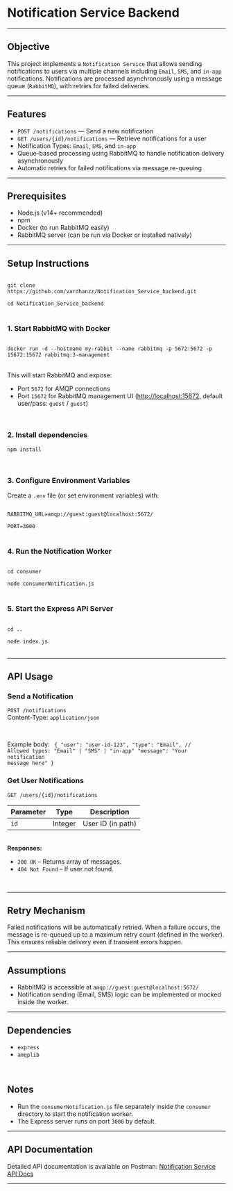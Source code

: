 <h1>Notification Service Backend</h1>

<hr>

<h2>Objective</h2>

This project implements a <code>Notification Service</code> that allows sending notifications to users via multiple channels including <code>Email</code>, <code>SMS</code>, and <code>in-app</code> notifications. Notifications are processed asynchronously using a message queue (<code>RabbitMQ</code>), with retries for failed deliveries.

<hr>

<h2>Features</h2>

<ul>
  <li><code>POST /notifications</code> — Send a new notification</li>
  <li><code>GET /users/{id}/notifications</code> — Retrieve notifications for a user</li>
  <li>Notification Types: <code>Email</code>, <code>SMS</code>, and <code>in-app</code></li>
  <li>Queue-based processing using RabbitMQ to handle notification delivery asynchronously</li>
  <li>Automatic retries for failed notifications via message re-queuing</li>
</ul>

<hr>

<h2>Prerequisites</h2>

<ul>
  <li>Node.js (v14+ recommended)</li>
  <li>npm</li>
  <li>Docker (to run RabbitMQ easily)</li>
  <li>RabbitMQ server (can be run via Docker or installed natively)</li>
</ul>

<hr>

<h2>Setup Instructions</h2>

<code>
git clone https://github.com/vardhanzz/Notification_Service_backend.git<br>
cd Notification_Service_backend
</code>

<br>

<h3>1. Start RabbitMQ with Docker</h3>

<code>
docker run -d --hostname my-rabbit --name rabbitmq -p 5672:5672 -p 15672:15672 rabbitmq:3-management
</code>

<br>

This will start RabbitMQ and expose:  
<ul>
  <li>Port <code>5672</code> for AMQP connections</li>
  <li>Port <code>15672</code> for RabbitMQ management UI (<a href="http://localhost:15672" target="_blank">http://localhost:15672</a>, default user/pass: <code>guest</code> / <code>guest</code>)</li>
</ul>

<br>

<h3>2. Install dependencies</h3>

<code>npm install</code>

<br>

<h3>3. Configure Environment Variables</h3>

Create a <code>.env</code> file (or set environment variables) with:

<code>
RABBITMQ_URL=amqp://guest:guest@localhost:5672/<br>
PORT=3000
</code>

<br>

<h3>4. Run the Notification Worker</h3>

<code>
cd consumer<br>
node consumerNotification.js
</code>

<br>

<h3>5. Start the Express API Server</h3>

<code>
cd ..<br>
node index.js
</code>

<br>

<hr>

<h2>API Usage</h2>

<h3>Send a Notification</h3>

<code>POST /notifications</code>  
Content-Type: <code>application/json</code>

<br>

Example body:
<code>
{
  "user": "user-id-123",
  "type": "Email",        // Allowed types: "Email" | "SMS" | "in-app"
  "message": "Your notification message here"
}
</code>
<br>
<h3>Get User Notifications</h3>
<code>GET /users/{id}/notifications</code>

<table> <thead> <tr> <th>Parameter</th> <th>Type</th> <th>Description</th> </tr> </thead> <tbody> <tr> <td><code>id</code></td> <td>Integer</td> <td>User ID (in path)</td> </tr> </tbody> </table> <br>
<strong>Responses:</strong>

<ul> <li><code>200 OK</code> – Returns array of messages.</li> <li><code>404 Not Found</code> – If user not found.</li> </ul> <br> <hr> <h2>Retry Mechanism</h2>
Failed notifications will be automatically retried. When a failure occurs, the message is re-queued up to a maximum retry count (defined in the worker). This ensures reliable delivery even if transient errors happen.

<hr> <h2>Assumptions</h2> <ul> <li>RabbitMQ is accessible at <code>amqp://guest:guest@localhost:5672/</code></li> <li>Notification sending (Email, SMS) logic can be implemented or mocked inside the worker.</li> </ul> <hr> <h2>Dependencies</h2> <ul> <li><code>express</code></li> <li><code>amqplib</code></li> </ul> <br> <h2>Notes</h2> <ul> <li>Run the <code>consumerNotification.js</code> file separately inside the <code>consumer</code> directory to start the notification worker.</li> <li>The Express server runs on port <code>3000</code> by default.</li> </ul> <hr> <h2>API Documentation</h2>
Detailed API documentation is available on Postman:
<a href="https://documenter.getpostman.com/view/43688471/2sB2qXji4L" target="_blank">Notification Service API Docs</a>
<hr>


